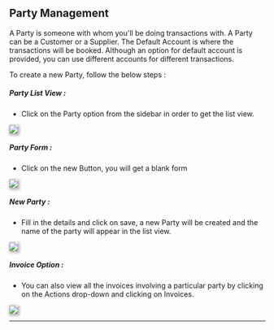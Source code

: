<!-- add-next-prev-links -->
## Party Management

A Party is someone with whom you'll be doing transactions with. A Party can be a Customer or a Supplier. The Default Account is where the transactions will be booked. Although an
option for default account is provided, you can use different accounts for different transactions.  

To create a new Party, follow the below steps :

##### Party List View :
- Click on the Party option from the sidebar in order to get the list view.

<img  src="/accounting/assets/img/partylist.png"
      style="box-shadow: 2px 2px 5px 2px rgba(179,179,179,1);"
/>

##### Party Form :
- Click on the new Button, you will get a blank form

<img  src="/accounting/assets/img/partyform.png"
      style="box-shadow: 2px 2px 5px 2px rgba(179,179,179,1);"
/>

##### New Party :
- Fill in the details and click on save, a new Party will be created and the name of the party will appear in the list view.

<img  src="/accounting/assets/img/newparty.png"
      style="box-shadow: 2px 2px 5px 2px rgba(179,179,179,1);"
/>

##### Invoice Option :
- You can also view all the invoices involving a particular party by clicking on the Actions drop-down and clicking on Invoices.

<img  src="/accounting/assets/img/partyinvoices.png"
      style="box-shadow: 2px 2px 5px 2px rgba(179,179,179,1);"
/>

---
